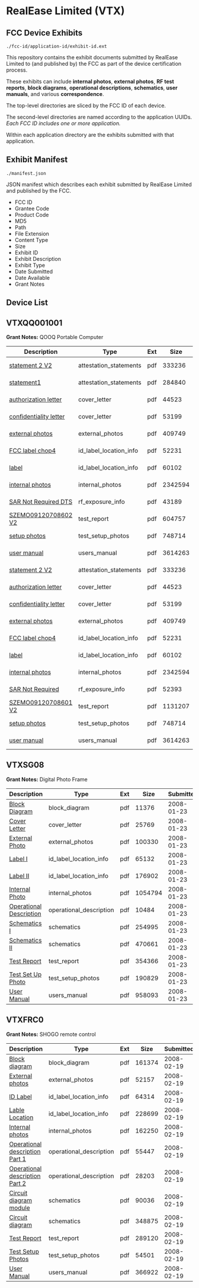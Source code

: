 # RealEase Limited (VTX)
## FCC Device Exhibits

```
./fcc-id/application-id/exhibit-id.ext
```

This repository contains the exhibit documents submitted by RealEase Limited to (and published by) the FCC as part of the device certification process.

These exhibits can include **internal photos**, **external photos**, **RF test reports**, **block diagrams**, **operational descriptions**, **schematics**, **user manuals**, and various **correspondence**.

The top-level directories are sliced by the FCC ID of each device.

The second-level directories are named according to the application UUIDs. *Each FCC ID includes one or more application.*

Within each application directory are the exhibits submitted with that application. 

## Exhibit Manifest

```
./manifest.json
```

JSON manifest which describes each exhibit submitted by RealEase Limited and published by the FCC.

- FCC ID
- Grantee Code
- Product Code
- MD5
- Path
- File Extension
- Content Type
- Size
- Exhibit ID
- Exhibit Description
- Exhibit Type
- Date Submitted
- Date Available
- Grant Notes

## Device List
## VTXQQ001001
**Grant Notes:** QOOQ Portable Computer

| Description | Type | Ext | Size | Submitted | Available |
| ----------- | ---- | --- | ---- | --------- | --------- |
| [statement 2 V2](VTXQQ001001/f37647fd66905b64b3ca881d8b9b74ea/1295412.pdf) | attestation_statements | pdf | 333236 | 2010-06-12 | 2010-06-16 |
| [statement1](VTXQQ001001/f37647fd66905b64b3ca881d8b9b74ea/1295417.pdf) | attestation_statements | pdf | 284840 | 2010-06-12 | 2010-06-16 |
| [authorization letter](VTXQQ001001/f37647fd66905b64b3ca881d8b9b74ea/1295400.pdf) | cover_letter | pdf | 44523 | 2010-06-12 | 2010-06-16 |
| [confidentiality letter](VTXQQ001001/f37647fd66905b64b3ca881d8b9b74ea/1295401.pdf) | cover_letter | pdf | 53199 | 2010-06-12 | 2010-06-16 |
| [external photos](VTXQQ001001/f37647fd66905b64b3ca881d8b9b74ea/1295402.pdf) | external_photos | pdf | 409749 | 2010-06-12 | 2010-06-16 |
| [FCC label chop4](VTXQQ001001/f37647fd66905b64b3ca881d8b9b74ea/1295403.pdf) | id_label_location_info | pdf | 52231 | 2010-06-12 | 2010-06-16 |
| [label](VTXQQ001001/f37647fd66905b64b3ca881d8b9b74ea/1295404.pdf) | id_label_location_info | pdf | 60102 | 2010-06-12 | 2010-06-16 |
| [internal photos](VTXQQ001001/f37647fd66905b64b3ca881d8b9b74ea/1295405.pdf) | internal_photos | pdf | 2342594 | 2010-06-12 | 2010-06-16 |
| [SAR Not Required DTS](VTXQQ001001/f37647fd66905b64b3ca881d8b9b74ea/1295423.pdf) | rf_exposure_info | pdf | 43189 | 2010-06-12 | 2010-06-16 |
| [SZEMO09120708602 V2](VTXQQ001001/f37647fd66905b64b3ca881d8b9b74ea/1295425.pdf) | test_report | pdf | 604757 | 2010-06-12 | 2010-06-16 |
| [setup photos](VTXQQ001001/f37647fd66905b64b3ca881d8b9b74ea/1295411.pdf) | test_setup_photos | pdf | 748714 | 2010-06-12 | 2010-06-16 |
| [user manual](VTXQQ001001/f37647fd66905b64b3ca881d8b9b74ea/1295409.pdf) | users_manual | pdf | 3614263 | 2010-06-12 | 2010-06-16 |
| [statement 2 V2](VTXQQ001001/d5c957003d9c9b286bd34ee7ad8e3784/1295412.pdf) | attestation_statements | pdf | 333236 | 2010-06-12 | 2010-06-16 |
| [authorization letter](VTXQQ001001/d5c957003d9c9b286bd34ee7ad8e3784/1295400.pdf) | cover_letter | pdf | 44523 | 2010-06-12 | 2010-06-16 |
| [confidentiality letter](VTXQQ001001/d5c957003d9c9b286bd34ee7ad8e3784/1295401.pdf) | cover_letter | pdf | 53199 | 2010-06-12 | 2010-06-16 |
| [external photos](VTXQQ001001/d5c957003d9c9b286bd34ee7ad8e3784/1295402.pdf) | external_photos | pdf | 409749 | 2010-06-12 | 2010-06-16 |
| [FCC label chop4](VTXQQ001001/d5c957003d9c9b286bd34ee7ad8e3784/1295403.pdf) | id_label_location_info | pdf | 52231 | 2010-06-12 | 2010-06-16 |
| [label](VTXQQ001001/d5c957003d9c9b286bd34ee7ad8e3784/1295404.pdf) | id_label_location_info | pdf | 60102 | 2010-06-12 | 2010-06-16 |
| [internal photos](VTXQQ001001/d5c957003d9c9b286bd34ee7ad8e3784/1295405.pdf) | internal_photos | pdf | 2342594 | 2010-06-12 | 2010-06-16 |
| [SAR Not Required](VTXQQ001001/d5c957003d9c9b286bd34ee7ad8e3784/1295408.pdf) | rf_exposure_info | pdf | 52393 | 2010-06-12 | 2010-06-16 |
| [SZEMO09120708601 V2](VTXQQ001001/d5c957003d9c9b286bd34ee7ad8e3784/1295410.pdf) | test_report | pdf | 1131207 | 2010-06-12 | 2010-06-16 |
| [setup photos](VTXQQ001001/d5c957003d9c9b286bd34ee7ad8e3784/1295411.pdf) | test_setup_photos | pdf | 748714 | 2010-06-12 | 2010-06-16 |
| [user manual](VTXQQ001001/d5c957003d9c9b286bd34ee7ad8e3784/1295409.pdf) | users_manual | pdf | 3614263 | 2010-06-12 | 2010-06-16 |
## VTXSG08
**Grant Notes:** Digital Photo Frame

| Description | Type | Ext | Size | Submitted | Available |
| ----------- | ---- | --- | ---- | --------- | --------- |
| [Block Diagram](VTXSG08/176982df4a59aa25b885267691d5f7a4/892858.pdf) | block_diagram | pdf | 11376 | 2008-01-23 | 2008-01-23 |
| [Cover Letter](VTXSG08/176982df4a59aa25b885267691d5f7a4/892859.pdf) | cover_letter | pdf | 25769 | 2008-01-23 | 2008-01-23 |
| [External Photo](VTXSG08/176982df4a59aa25b885267691d5f7a4/892860.pdf) | external_photos | pdf | 100330 | 2008-01-23 | 2008-01-23 |
| [Label I](VTXSG08/176982df4a59aa25b885267691d5f7a4/892862.pdf) | id_label_location_info | pdf | 65132 | 2008-01-23 | 2008-01-23 |
| [Label II](VTXSG08/176982df4a59aa25b885267691d5f7a4/892863.pdf) | id_label_location_info | pdf | 176902 | 2008-01-23 | 2008-01-23 |
| [Internal Photo](VTXSG08/176982df4a59aa25b885267691d5f7a4/892861.pdf) | internal_photos | pdf | 1054794 | 2008-01-23 | 2008-01-23 |
| [Operational Description](VTXSG08/176982df4a59aa25b885267691d5f7a4/892869.pdf) | operational_description | pdf | 10484 | 2008-01-23 | 2008-01-23 |
| [Schematics I](VTXSG08/176982df4a59aa25b885267691d5f7a4/892864.pdf) | schematics | pdf | 254995 | 2008-01-23 | 2008-01-23 |
| [Schematics II](VTXSG08/176982df4a59aa25b885267691d5f7a4/892865.pdf) | schematics | pdf | 470661 | 2008-01-23 | 2008-01-23 |
| [Test Report](VTXSG08/176982df4a59aa25b885267691d5f7a4/892866.pdf) | test_report | pdf | 354366 | 2008-01-23 | 2008-01-23 |
| [Test Set Up Photo](VTXSG08/176982df4a59aa25b885267691d5f7a4/892867.pdf) | test_setup_photos | pdf | 190829 | 2008-01-23 | 2008-01-23 |
| [User Manual](VTXSG08/176982df4a59aa25b885267691d5f7a4/892868.pdf) | users_manual | pdf | 958093 | 2008-01-23 | 2008-01-23 |
## VTXFRC0
**Grant Notes:** SHOGO remote control

| Description | Type | Ext | Size | Submitted | Available |
| ----------- | ---- | --- | ---- | --------- | --------- |
| [Block diagram](VTXFRC0/d9fcbee69957f47c104c840539f611af/903431.pdf) | block_diagram | pdf | 161374 | 2008-02-19 | 2008-02-20 |
| [External photos](VTXFRC0/d9fcbee69957f47c104c840539f611af/903434.pdf) | external_photos | pdf | 52157 | 2008-02-19 | 2008-02-20 |
| [ID Label](VTXFRC0/d9fcbee69957f47c104c840539f611af/903436.pdf) | id_label_location_info | pdf | 64314 | 2008-02-19 | 2008-02-20 |
| [Lable Location](VTXFRC0/d9fcbee69957f47c104c840539f611af/903437.pdf) | id_label_location_info | pdf | 228699 | 2008-02-19 | 2008-02-20 |
| [Internal photos](VTXFRC0/d9fcbee69957f47c104c840539f611af/903435.pdf) | internal_photos | pdf | 162250 | 2008-02-19 | 2008-02-20 |
| [Operational description Part 1](VTXFRC0/d9fcbee69957f47c104c840539f611af/903438.pdf) | operational_description | pdf | 55447 | 2008-02-19 | 2008-02-20 |
| [Operational description Part 2](VTXFRC0/d9fcbee69957f47c104c840539f611af/903439.pdf) | operational_description | pdf | 28203 | 2008-02-19 | 2008-02-20 |
| [Circuit diagram module](VTXFRC0/d9fcbee69957f47c104c840539f611af/903432.pdf) | schematics | pdf | 90036 | 2008-02-19 | 2008-02-20 |
| [Circuit diagram](VTXFRC0/d9fcbee69957f47c104c840539f611af/903433.pdf) | schematics | pdf | 348875 | 2008-02-19 | 2008-02-20 |
| [Test Report](VTXFRC0/d9fcbee69957f47c104c840539f611af/903440.pdf) | test_report | pdf | 289120 | 2008-02-19 | 2008-02-20 |
| [Test Setup Photos](VTXFRC0/d9fcbee69957f47c104c840539f611af/903441.pdf) | test_setup_photos | pdf | 54501 | 2008-02-19 | 2008-02-20 |
| [User Manual](VTXFRC0/d9fcbee69957f47c104c840539f611af/903442.pdf) | users_manual | pdf | 366922 | 2008-02-19 | 2008-02-20 |
